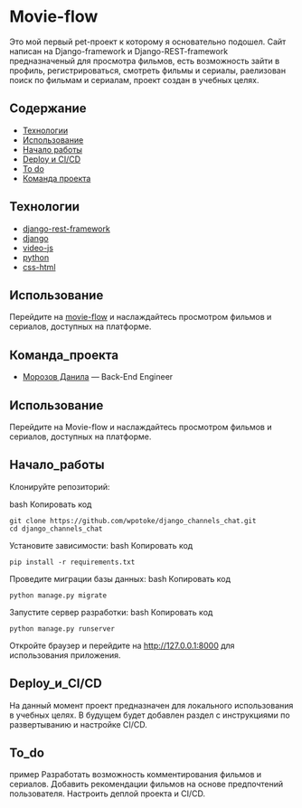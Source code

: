 # Movie-flow
  Это мой первый pet-проект к которому я основательно подошел.
  Сайт написан на Django-framework и Django-REST-framework предназначеный для просмотра фильмов, 
  есть возможность зайти в профиль, регистрироваться, смотреть фильмы и сериалы, раелизован поиск по фильмам и сериалам, проект создан в учебных целях.

## Содержание
- [Технологии](#технологии)
- [Использование](#использование)
- [Начало работы](#Начало_работы)
- [Deploy и CI/CD](#Deploy_и_CI/CD)
- [To do](#To_do)
- [Команда проекта](#Команда_проекта)
  

## Технологии
  - [django-rest-framework](https://www.django-rest-framework.org/)
  - [django](https://www.djangoproject.com/)
  - [video-js](https://videojs.com/)
  - [python](https://www.python.org/)
  - [css-html](https://developer.mozilla.org/en-US/)

## Использование
  Перейдите на [movie-flow](https://movie-flow.ru/) и наслаждайтесь просмотром фильмов и сериалов, доступных на платформе.

## Команда_проекта
  - [Морозов Данила](https://t.me/amigos_mixtapes) — Back-End Engineer

## Использование
  Перейдите на Movie-flow и наслаждайтесь просмотром фильмов и сериалов, доступных на платформе.
  
## Начало_работы
  Клонируйте репозиторий:
  
  bash
  Копировать код
    
    git clone https://github.com/wpotoke/django_channels_chat.git
    cd django_channels_chat
  
  Установите зависимости:
  bash
  Копировать код
    
    pip install -r requirements.txt
  
  Проведите миграции базы данных:
  bash
  Копировать код
    
    python manage.py migrate
  
  Запустите сервер разработки:
  bash
  Копировать код
    
    python manage.py runserver
  Откройте браузер и перейдите на http://127.0.0.1:8000 для использования приложения.

## Deploy_и_CI/CD
  На данный момент проект предназначен для локального использования в учебных целях. В будущем будет добавлен раздел с инструкциями по развертыванию и настройке CI/CD.

## To_do
  пример
  Разработать возможность комментирования фильмов и сериалов.
  Добавить рекомендации фильмов на основе предпочтений пользователя.
  Настроить деплой проекта и CI/CD.
